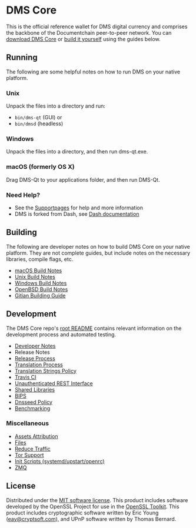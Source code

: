 DMS Core
=====================

This is the official reference wallet for DMS digital currency and comprises the backbone of the Documentchain peer-to-peer network. You can [download DMS Core](https://github.com/Krekeler/documentchain/releases) or [build it yourself](#building) using the guides below.

Running
---------------------
The following are some helpful notes on how to run DMS on your native platform.

### Unix

Unpack the files into a directory and run:

- `bin/dms-qt` (GUI) or
- `bin/dmsd` (headless)

### Windows

Unpack the files into a directory, and then run dms-qt.exe.

### macOS (formerly OS X)

Drag DMS-Qt to your applications folder, and then run DMS-Qt.

### Need Help?

* See the [Supportpages](https://dms.cash/support/) for help and more information
* DMS is forked from Dash, see [Dash documentation](https://dashpay.atlassian.net/wiki/display/DOC)

Building
---------------------
The following are developer notes on how to build DMS Core on your native platform. They are not complete guides, but include notes on the necessary libraries, compile flags, etc.

- [macOS Build Notes](build-osx.md)
- [Unix Build Notes](build-unix.md)
- [Windows Build Notes](build-windows.md)
- [OpenBSD Build Notes](build-openbsd.md)
- [Gitian Building Guide](gitian-building.md)

Development
---------------------
The DMS Core repo's [root README](/README.md) contains relevant information on the development process and automated testing.

- [Developer Notes](developer-notes.md)
- Release Notes
- [Release Process](release-process.md)
- [Translation Process](translation_process.md)
- [Translation Strings Policy](translation_strings_policy.md)
- [Travis CI](travis-ci.md)
- [Unauthenticated REST Interface](REST-interface.md)
- [Shared Libraries](shared-libraries.md)
- [BIPS](bips.md)
- [Dnsseed Policy](dnsseed-policy.md)
- [Benchmarking](benchmarking.md)

### Miscellaneous
- [Assets Attribution](assets-attribution.md)
- [Files](files.md)
- [Reduce Traffic](reduce-traffic.md)
- [Tor Support](tor.md)
- [Init Scripts (systemd/upstart/openrc)](init.md)
- [ZMQ](zmq.md)

License
---------------------
Distributed under the [MIT software license](/COPYING).
This product includes software developed by the OpenSSL Project for use in the [OpenSSL Toolkit](https://www.openssl.org/). This product includes
cryptographic software written by Eric Young ([eay@cryptsoft.com](mailto:eay@cryptsoft.com)), and UPnP software written by Thomas Bernard.
